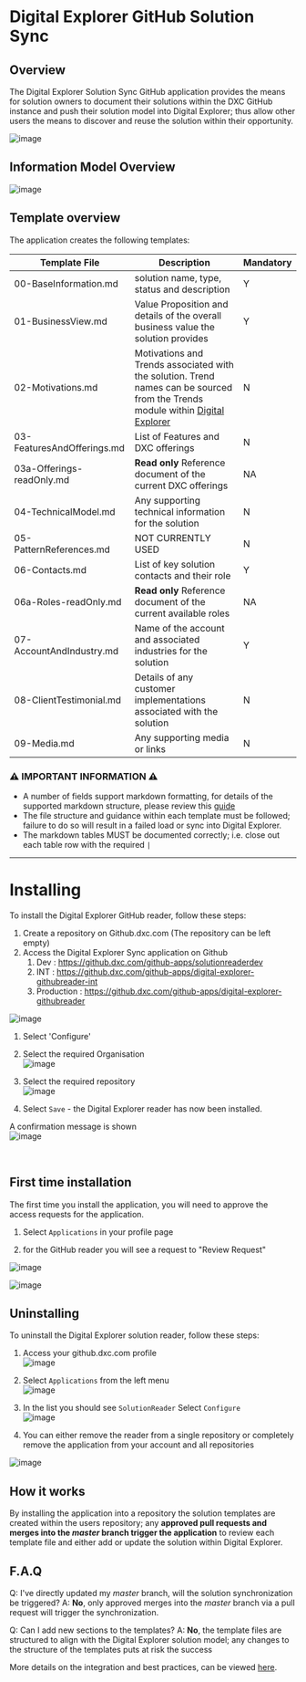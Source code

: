 # Digital Explorer GitHub Solution Sync

## Overview
The Digital Explorer Solution Sync GitHub application provides the means for solution owners to document their solutions within the DXC GitHub instance and push their solution model into Digital Explorer; thus allow other users the means to discover and reuse the solution within their opportunity.


![image](https://github.dxc.com/DigitalExplorer/DeveloperNotes/blob/master/Modules/Solutions/GitHubReader/images/Concept.png)<br>


## Information Model Overview

![image](https://github.dxc.com/DigitalExplorer/DeveloperNotes/blob/master/Modules/Solutions/GitHubReader/images/SolutionModel.png)<br>

## Template overview

The application creates the following templates:


|Template File|Description|Mandatory|
|---|---|---|
|00-BaseInformation.md|solution name, type, status and description|Y
|01-BusinessView.md|Value Proposition and details of the overall business value the solution provides|Y
|02-Motivations.md|Motivations and Trends associated with the solution.  Trend names can be sourced from the Trends module within [Digital Explorer](https://digitalexplorer.dxc.com)|N
|03-FeaturesAndOfferings.md|List of Features and DXC offerings|N
|03a-Offerings-readOnly.md|**Read only** Reference document of the current DXC offerings|NA
|04-TechnicalModel.md|Any supporting technical information for the solution|N
|05-PatternReferences.md|NOT CURRENTLY USED|N
|06-Contacts.md|List of key solution contacts and their role|Y
|06a-Roles-readOnly.md|**Read only** Reference document of the current available roles|NA
|07-AccountAndIndustry.md|Name of the account and associated industries for the solution|Y
|08-ClientTestimonial.md|Details of any customer implementations associated with the solution|N
|09-Media.md|Any supporting media or links|N


### :warning: IMPORTANT INFORMATION :warning:

- A number of fields support markdown formatting, for details of the supported markdown structure, please review this [guide](https://jfcere.github.io/ngx-markdown/)
- The file structure and guidance within each template must be followed; failure to do so will result in a failed load or sync into Digital Explorer.
- The markdown tables MUST be documented correctly; i.e. close out each table row with the required `|`

---

# Installing

To install the Digital Explorer GitHub reader, follow these steps:

1. Create a repository on Github.dxc.com (The repository can be left empty)
2. Access the Digital Explorer Sync application on Github
   1. Dev : https://github.dxc.com/github-apps/solutionreaderdev
   2. INT : https://github.dxc.com/github-apps/digital-explorer-githubreader-int
   3. Production : https://github.dxc.com/github-apps/digital-explorer-githubreader

![image](https://github.dxc.com/DigitalExplorer/DeveloperNotes/blob/master/Modules/Solutions/GitHubReader/images/Installing.png)<br>

1. Select 'Configure'

2. Select the required Organisation<br>
![image](https://github.dxc.com/DigitalExplorer/DeveloperNotes/blob/master/Modules/Solutions/GitHubReader/images/Installing2.png)<br>

1. Select the required repository<br>
![image](https://github.dxc.com/DigitalExplorer/DeveloperNotes/blob/master/Modules/Solutions/GitHubReader/images/Installing3.png)<br>

1. Select `Save` - the Digital Explorer reader has now been installed.

A confirmation message is shown<br>
![image](https://github.dxc.com/DigitalExplorer/DeveloperNotes/blob/master/Modules/Solutions/GitHubReader/images/Installing4.png)<br>

<br>


## First time installation
The first time you install the application, you will need to approve the access requests for the application.

1. Select `Applications` in your profile page

2. for the GitHub reader you will see a request to "Review Request"

![image](https://github.dxc.com/DigitalExplorer/DeveloperNotes/blob/master/Modules/Solutions/GitHubReader/images/AccessRequest1.png)<br>

![image](https://github.dxc.com/DigitalExplorer/DeveloperNotes/blob/master/Modules/Solutions/GitHubReader/images/AccessRequest2.png)<br>




## Uninstalling
To uninstall the Digital Explorer solution reader, follow these steps: 

1. Access your github.dxc.com profile<br>
   ![image](https://github.dxc.com/DigitalExplorer/DeveloperNotes/blob/master/Modules/Solutions/GitHubReader/images/Uninstall1.png)<br>

2. Select `Applications` from the left menu<br>
    ![image](https://github.dxc.com/DigitalExplorer/DeveloperNotes/blob/master/Modules/Solutions/GitHubReader/images/Uninstall2.png)<br>

3. In the list you should see `SolutionReader` Select `Configure` <br>
![image](https://github.dxc.com/DigitalExplorer/DeveloperNotes/blob/master/Modules/Solutions/GitHubReader/images/Uninstall3.png)<br>

4. You can either remove the reader from a single repository or completely remove the application from your account and all repositories<br>

![image](https://github.dxc.com/DigitalExplorer/DeveloperNotes/blob/master/Modules/Solutions/GitHubReader/images/Uninstall4.png)<br>


## How it works

By installing the application into a repository the solution templates are created within the users repository; any **approved pull requests and merges into the *master* branch trigger the application** to review each template file and either add or update the solution within Digital Explorer.

## F.A.Q

Q: I've directly updated my *master* branch, will the solution synchronization be triggered?
A: **No**, only approved merges into the *master* branch via a pull request will trigger the synchronization.

Q: Can I add new sections to the templates?
A: **No**, the template files are structured to align with the Digital Explorer solution model; any changes to the structure of the templates puts at risk the success 


More details on the integration and best practices, can be viewed [here](https://github.com/dxc-technology/dxc-digitalexplorer/blob/master/Modules/Solutions/GitHubReader/readme.md).